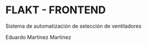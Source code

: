 # FLAKT - FRONTEND
Sistema de automatización de selección de ventiladores


Eduardo Martínez Martínez
